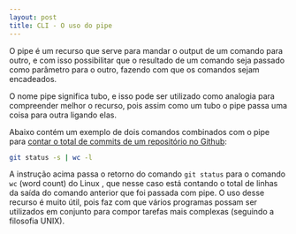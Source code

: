 ```yaml
---
layout: post
title: CLI - O uso do pipe
---
```


O pipe é um recurso que serve para mandar o output de um comando para outro, e com isso possibilitar que o resultado de um comando seja passado como parâmetro para o outro, fazendo com que os comandos sejam encadeados.

O nome pipe significa tubo, e isso pode ser utilizado como analogia para compreender melhor o recurso, pois assim como um tubo o pipe passa uma coisa para outra ligando elas.

Abaixo contém um exemplo de dois comandos combinados com o pipe para [contar o total de commits de um repositório no Github](https://raphael-da-silva.github.io/contando-commits/):

```bash
git status -s | wc -l
```

A instrução acima passa o retorno do comando `git status` para o comando `wc` (word count) do Linux , que nesse caso está contando o total de linhas da saída do comando anterior que foi passada com pipe. O uso desse recurso é muito útil, pois faz com que vários programas possam ser utilizados em conjunto para compor tarefas mais complexas (seguindo a filosofia UNIX).
